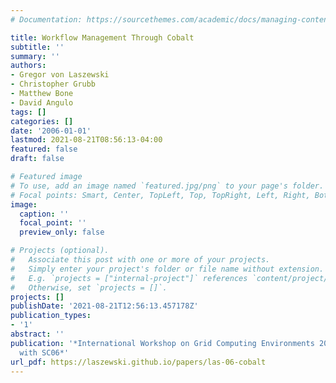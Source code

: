 ```yaml
---
# Documentation: https://sourcethemes.com/academic/docs/managing-content/

title: Workflow Management Through Cobalt
subtitle: ''
summary: ''
authors:
- Gregor von Laszewski
- Christopher Grubb
- Matthew Bone
- David Angulo
tags: []
categories: []
date: '2006-01-01'
lastmod: 2021-08-21T08:56:13-04:00
featured: false
draft: false

# Featured image
# To use, add an image named `featured.jpg/png` to your page's folder.
# Focal points: Smart, Center, TopLeft, Top, TopRight, Left, Right, BottomLeft, Bottom, BottomRight.
image:
  caption: ''
  focal_point: ''
  preview_only: false

# Projects (optional).
#   Associate this post with one or more of your projects.
#   Simply enter your project's folder or file name without extension.
#   E.g. `projects = ["internal-project"]` references `content/project/deep-learning/index.md`.
#   Otherwise, set `projects = []`.
projects: []
publishDate: '2021-08-21T12:56:13.457178Z'
publication_types:
- '1'
abstract: ''
publication: '*International Workshop on Grid Computing Environments 2006 in Conjunction
  with SC06*'
url_pdf: https://laszewski.github.io/papers/las-06-cobalt
---
```

